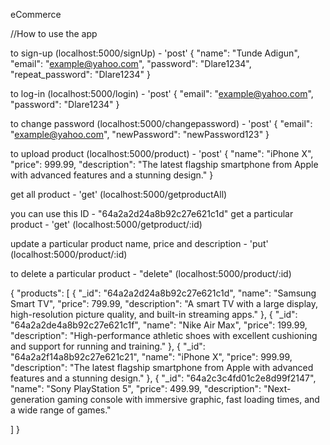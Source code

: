 e C o m m e r c e 

//How to use the app

to sign-up (localhost:5000/signUp) - 'post'
 {
  "name": "Tunde Adigun",
  "email": "example@yahoo.com",
  "password": "Dlare1234",
  "repeat_password": "Dlare1234"
}



to log-in (localhost:5000/login) - 'post'
{
  "email": "example@yahoo.com",
  "password": "Dlare1234"
}


to change password (localhost:5000/changepassword) - 'post'
{
  "email": "example@yahoo.com",
  "newPassword": "newPassword123"
}


to upload product (localhost:5000/product) - 'post'
{
  "name": "iPhone X",
  "price": 999.99,
  "description": "The latest flagship smartphone from Apple with advanced features and a stunning design."
}

get all product - 'get'
 (localhost:5000/getproductAll)

you can use this ID - "64a2a2d24a8b92c27e621c1d"
get a particular product - 'get'
 (localhost:5000/getproduct/:id)

update a particular product name, price and description - 'put'
 (localhost:5000/product/:id)

to delete a particular product - "delete"
 (localhost:5000/product/:id)


{
  "products": [
    {
      "_id": "64a2a2d24a8b92c27e621c1d",
      "name": "Samsung Smart TV",
      "price": 799.99,
      "description": "A smart TV with a large display, high-resolution picture quality, and built-in streaming apps."
    },
    {
      "_id": "64a2a2de4a8b92c27e621c1f",
      "name": "Nike Air Max",
      "price": 199.99,
      "description": "High-performance athletic shoes with excellent cushioning and support for running and training."
    },
    {
      "_id": "64a2a2f14a8b92c27e621c21",
      "name": "iPhone X",
      "price": 999.99,
      "description": "The latest flagship smartphone from Apple with advanced features and a stunning design."
    },
    {
      "_id": "64a2c3c4fd01c2e8d99f2147",
      "name": "Sony PlayStation 5",
      "price": 499.99,
      "description": "Next-generation gaming console with immersive graphic, fast loading times, and a wide range of games."
    
  ]
}


